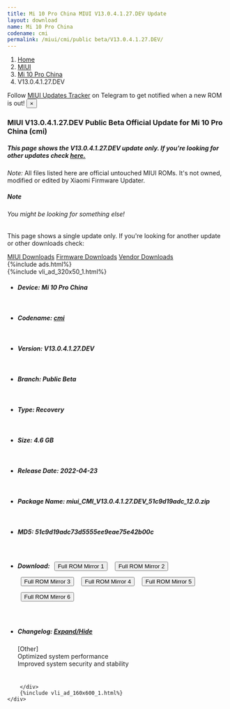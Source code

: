 ```yaml
---
title: Mi 10 Pro China MIUI V13.0.4.1.27.DEV Update
layout: download
name: Mi 10 Pro China
codename: cmi
permalink: /miui/cmi/public beta/V13.0.4.1.27.DEV/
---
```

<nav aria-label="breadcrumb">
    <ol class="breadcrumb">
        <li class="breadcrumb-item"><a href="/">Home</a></li>
        <li class="breadcrumb-item"><a href="/miui/">MIUI</a></li>
        <li class="breadcrumb-item"><a href="/miui/cmi/">Mi 10 Pro China</a></li>
        <li class="breadcrumb-item active" aria-current="page">V13.0.4.1.27.DEV</li>
    </ol>
</nav>
<div class="alert alert-primary alert-dismissible fade show" role="alert">
    Follow <a href="https://t.me/MIUIUpdatesTracker" class="alert-link">MIUI Updates Tracker</a> on Telegram to get
    notified when a new ROM is out!
    <button type="button" class="close" data-dismiss="alert" aria-label="Close">
        <span aria-hidden="true">&times;</span>
    </button>
</div>
<div class="col-12 mx-auto">
    <h3 class="title bg-light p-2 rounded">MIUI V13.0.4.1.27.DEV Public Beta Official Update for Mi 10 Pro China (cmi)</h3>
    <h5>This page shows the V13.0.4.1.27.DEV update only. If you're looking for other updates check
        <a href="/miui/cmi/">here.</a></h5>
    <p><i>Note: </i>All files listed here are official untouched MIUI ROMs.
        It's not owned, modified or edited by Xiaomi Firmware Updater.</p>
    <div class="card">
        <div class="card-body">
            <h5 class="card-title">Note</h5>
            <h6 class="card-subtitle mb-2 text-muted">You might be looking for something else!</h6>
            <p class="card-text">This page shows a single update only.
                If you're looking for another update or other downloads check:</p>
            <a href="/miui/" class="card-link">MIUI Downloads</a>
            <a href="/firmware/" class="card-link">Firmware Downloads</a>
            <a href="/vendor/" class="card-link">Vendor Downloads</a>
        </div>
    </div>
    {%include ads.html%}
    <div class="row justify-content-center">
        <div class="col-10" id="downloads">
                    <div class="card card-body">
            {%include vli_ad_320x50_1.html%}
            <ul class="list-unstyled">
                <li style="padding-bottom: 10px;">
                    <h5><b>Device: </b>Mi 10 Pro China</h5>
                </li>
                <li style="padding-bottom: 10px;">
                    <h5><b>Codename: </b> <a href="/miui/cmi/" target="_blank">cmi</a> </h5>
                </li>
                <li style="padding-bottom: 10px;">
                    <h5><b>Version: </b>V13.0.4.1.27.DEV</h5>
                </li>
                <li style="padding-bottom: 10px;">
                    <h5><b>Branch: </b>Public Beta</h5>
                </li>
                <li style="padding-bottom: 10px;">
                    <h5><b>Type: </b>Recovery</h5>
                </li>
                <li style="padding-bottom: 10px;">
                    <h5><b>Size: </b>4.6 GB</h5>
                </li>
                <li style="padding-bottom: 10px;">
                    <h5><b>Release Date: </b>2022-04-23</h5>
                </li>
                <li style="padding-bottom: 10px;">
                    <h5><b>Package Name: </b><span id="filename" class="text-dark">miui_CMI_V13.0.4.1.27.DEV_51c9d19adc_12.0.zip</span></h5>
                </li>
                <li style="padding-bottom: 10px;">
                    <h5><b>MD5: </b><span id="md5" class="text-muted">51c9d19adc73d5555ee9eae75e42b00c</span></h5>
                </li>
                <li style="padding-bottom: 10px;">
                    <h5><b>Download: </b> <button type="button" id="download" class="btn btn-primary" style="margin: 7px;" onclick="window.open('https://cdn-ota.azureedge.net/V13.0.4.1.27.DEV/miui_CMI_V13.0.4.1.27.DEV_51c9d19adc_12.0.zip', '_blank');"><i class="fa fa-download"></i> Full ROM Mirror 1</button> <button type="button" id="download" class="btn btn-primary" style="margin: 7px;" onclick="window.open('https://cdnorg.d.miui.com/V13.0.4.1.27.DEV/miui_CMI_V13.0.4.1.27.DEV_51c9d19adc_12.0.zip', '_blank');"><i class="fa fa-download"></i> Full ROM Mirror 2</button> <button type="button" id="download" class="btn btn-primary" style="margin: 7px;" onclick="window.open('https://bkt-sgp-miui-ota-update-alisgp.oss-ap-southeast-1.aliyuncs.com/V13.0.4.1.27.DEV/miui_CMI_V13.0.4.1.27.DEV_51c9d19adc_12.0.zip', '_blank');"><i class="fa fa-download"></i> Full ROM Mirror 3</button> <button type="button" id="download" class="btn btn-primary" style="margin: 7px;" onclick="window.open('https://bn.d.miui.com/V13.0.4.1.27.DEV/miui_CMI_V13.0.4.1.27.DEV_51c9d19adc_12.0.zip', '_blank');"><i class="fa fa-download"></i> Full ROM Mirror 4</button> <button type="button" id="download" class="btn btn-primary" style="margin: 7px;" onclick="window.open('https://bigota.d.miui.com/V13.0.4.1.27.DEV/miui_CMI_V13.0.4.1.27.DEV_51c9d19adc_12.0.zip', '_blank');"><i class="fa fa-download"></i> Full ROM Mirror 5</button> <button type="button" id="download" class="btn btn-primary" style="margin: 7px;" onclick="window.open('https://hugeota.d.miui.com/V13.0.4.1.27.DEV/miui_CMI_V13.0.4.1.27.DEV_51c9d19adc_12.0.zip', '_blank');"><i class="fa fa-download"></i> Full ROM Mirror 6</button></h5>
                </li>
                <li style="padding-bottom: 10px;">
                    <h5><b>Changelog: </b><a href="#cmi_1_changelog" data-toggle="collapse" role="button"
                            aria-expanded="false" aria-controls="cmi_1_changelog"> <i class="fa fa-arrow-down"
                                aria-hidden="true"></i> Expand/Hide</a></h5>
                    <div class="collapse" id="cmi_1_changelog">
                        <p id="changelog_text">[Other]<br>Optimized system performance<br>Improved system security and stability</p>
                    </div>
                </li>
            </ul>
        </div>

        </div>
        {%include vli_ad_160x600_1.html%}
    </div>
</div>
